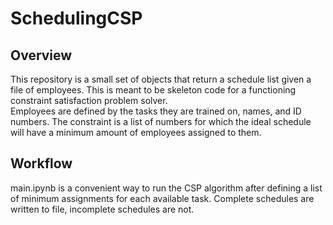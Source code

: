 # SchedulingCSP  
## Overview
This repository is a small set of objects that return a schedule list given a file of employees. This is meant to be skeleton code for a functioning constraint satisfaction problem solver.  
Employees are defined by the tasks they are trained on, names, and ID numbers.  The constraint is a list of numbers for which the ideal schedule will have a minimum amount of employees assigned to them.

## Workflow
main.ipynb is a convenient way to run the CSP algorithm after defining a list of minimum assignments for each available task. Complete schedules are written to file, incomplete schedules are not.
